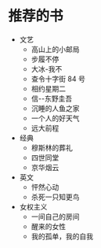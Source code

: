# 推荐的书

- 文艺
  - 高山上的小邮局
  - 步履不停
  - 大冰-我不
  - 查令十字街 84 号
  - 相约星期二
  - 信--东野圭吾
  - 沉睡的人鱼之家
  - 一个人的好天气
  - 远大前程
- 经典
  - 穆斯林的葬礼
  - 四世同堂
  - 京华烟云
- 英文
  - 怦然心动
  - 杀死一只知更鸟
- 女权主义
  - 一间自己的房间
  - 醒来的女性
  - 我的孤单，我的自我
